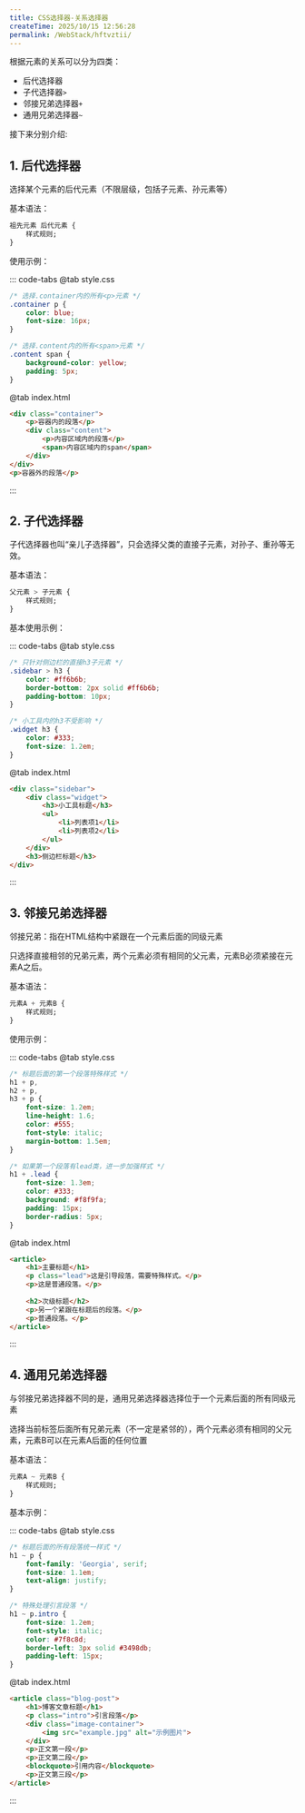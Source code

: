 ```yaml
---
title: CSS选择器-关系选择器
createTime: 2025/10/15 12:56:28
permalink: /WebStack/hftvztii/
---
```


根据元素的关系可以分为四类：

- 后代选择器` `
- 子代选择器`>`
- 邻接兄弟选择器`+`
- 通用兄弟选择器`~`

接下来分别介绍:

## 1. 后代选择器

选择某个元素的后代元素（不限层级，包括子元素、孙元素等）

基本语法：
```css
祖先元素 后代元素 {
    样式规则;
}
```

使用示例：

::: code-tabs
@tab style.css
```css
/* 选择.container内的所有<p>元素 */
.container p {
    color: blue;
    font-size: 16px;
}

/* 选择.content内的所有<span>元素 */
.content span {
    background-color: yellow;
    padding: 5px;
}
```
@tab index.html
```html
<div class="container">
    <p>容器内的段落</p>
    <div class="content">
        <p>内容区域内的段落</p>
        <span>内容区域内的span</span>
    </div>
</div>
<p>容器外的段落</p>
```
:::

## 2. 子代选择器

子代选择器也叫“亲儿子选择器”，只会选择父类的直接子元素，对孙子、重孙等无效。

基本语法：

```css
父元素 > 子元素 {
    样式规则;
}
```

基本使用示例：

::: code-tabs
@tab style.css
```css
/* 只针对侧边栏的直接h3子元素 */
.sidebar > h3 {
    color: #ff6b6b;
    border-bottom: 2px solid #ff6b6b;
    padding-bottom: 10px;
}

/* 小工具内的h3不受影响 */
.widget h3 {
    color: #333;
    font-size: 1.2em;
}
```
@tab index.html
```html
<div class="sidebar">
    <div class="widget">
        <h3>小工具标题</h3>
        <ul>
            <li>列表项1</li>
            <li>列表项2</li>
        </ul>
    </div>
    <h3>侧边栏标题</h3>
</div>
```
:::

## 3. 邻接兄弟选择器

邻接兄弟：指在HTML结构中紧跟在一个元素后面的同级元素

只选择直接相邻的兄弟元素，两个元素必须有相同的父元素，元素B必须紧接在元素A之后。

基本语法：
```css
元素A + 元素B {
    样式规则;
}
```

使用示例：

::: code-tabs
@tab style.css
```css
/* 标题后面的第一个段落特殊样式 */
h1 + p,
h2 + p,
h3 + p {
    font-size: 1.2em;
    line-height: 1.6;
    color: #555;
    font-style: italic;
    margin-bottom: 1.5em;
}

/* 如果第一个段落有lead类，进一步加强样式 */
h1 + .lead {
    font-size: 1.3em;
    color: #333;
    background: #f8f9fa;
    padding: 15px;
    border-radius: 5px;
}
```
@tab index.html
```html
<article>
    <h1>主要标题</h1>
    <p class="lead">这是引导段落，需要特殊样式。</p>
    <p>这是普通段落。</p>
    
    <h2>次级标题</h2>
    <p>另一个紧跟在标题后的段落。</p>
    <p>普通段落。</p>
</article>
```
:::

## 4. 通用兄弟选择器

与邻接兄弟选择器不同的是，通用兄弟选择器选择位于一个元素后面的所有同级元素

选择当前标签后面所有兄弟元素（不一定是紧邻的），两个元素必须有相同的父元素，元素B可以在元素A后面的任何位置

基本语法：
```css
元素A ~ 元素B {
    样式规则;
}
```

基本示例：

::: code-tabs
@tab style.css
```css
/* 标题后面的所有段落统一样式 */
h1 ~ p {
    font-family: 'Georgia', serif;
    font-size: 1.1em;
    text-align: justify;
}

/* 特殊处理引言段落 */
h1 ~ p.intro {
    font-size: 1.2em;
    font-style: italic;
    color: #7f8c8d;
    border-left: 3px solid #3498db;
    padding-left: 15px;
}
```
@tab index.html
```html
<article class="blog-post">
    <h1>博客文章标题</h1>
    <p class="intro">引言段落</p>
    <div class="image-container">
        <img src="example.jpg" alt="示例图片">
    </div>
    <p>正文第一段</p>
    <p>正文第二段</p>
    <blockquote>引用内容</blockquote>
    <p>正文第三段</p>
</article>
```
:::
